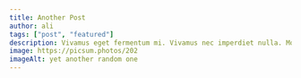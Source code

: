 ```yaml
---
title: Another Post
author: ali
tags: ["post", "featured"]
description: Vivamus eget fermentum mi. Vivamus nec imperdiet nulla. Morbi ac scelerisque sem. Integer non erat vitae elit luctus tempor ut tincidunt ligula. Fusce eu ultricies orci. Pellentesque habitant morbi tristique senectus et netus et malesuada fames ac turpis egestas. Mauris vel nisl pharetra, vehicula lectus eu, dignissim libero.
image: https://picsum.photos/202
imageAlt: yet another random one
---
```

